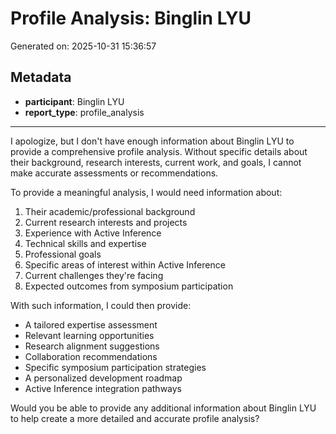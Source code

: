 # Profile Analysis: Binglin LYU

Generated on: 2025-10-31 15:36:57

## Metadata

- **participant**: Binglin LYU
- **report_type**: profile_analysis

---

I apologize, but I don't have enough information about Binglin LYU to provide a comprehensive profile analysis. Without specific details about their background, research interests, current work, and goals, I cannot make accurate assessments or recommendations.

To provide a meaningful analysis, I would need information about:

1. Their academic/professional background
2. Current research interests and projects
3. Experience with Active Inference
4. Technical skills and expertise
5. Professional goals
6. Specific areas of interest within Active Inference
7. Current challenges they're facing
8. Expected outcomes from symposium participation

With such information, I could then provide:
- A tailored expertise assessment
- Relevant learning opportunities
- Research alignment suggestions
- Collaboration recommendations
- Specific symposium participation strategies
- A personalized development roadmap
- Active Inference integration pathways

Would you be able to provide any additional information about Binglin LYU to help create a more detailed and accurate profile analysis?